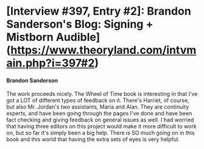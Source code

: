 # [Interview #397, Entry #2]: Brandon Sanderson's Blog: Signing + Mistborn Audible](https://www.theoryland.com/intvmain.php?i=397#2)

#### Brandon Sanderson

The work proceeds nicely. The Wheel of Time book is interesting in that I've got a LOT of different types of feedback on it. There's Harriet, of course, but also Mr. Jordan's two assistants, Maria and Alan. They are continuity experts, and have been going through the pages I've done and have been fact checking and giving feedback on general issues as well. I had worried that having three editors on this project would make it more difficult to work on, but so far it's simply been a big help. There is SO much going on in this book and this world that having the extra sets of eyes is very helpful.

